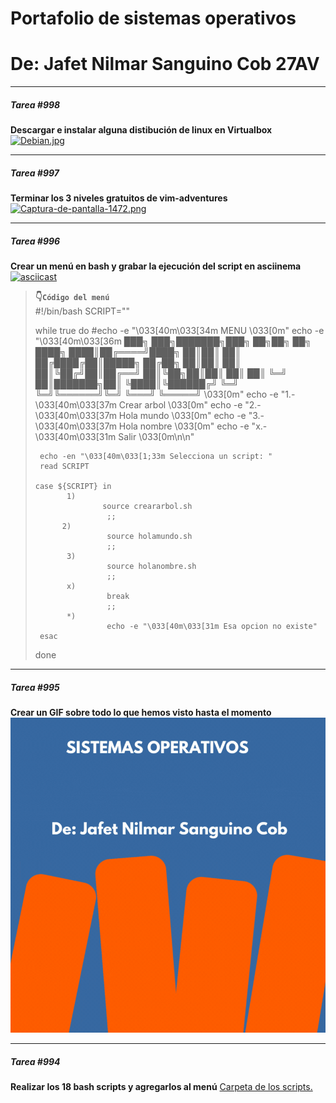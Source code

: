# Portafolio de sistemas operativos
# De: Jafet Nilmar Sanguino Cob 27AV

_____
#####  Tarea #998
**Descargar e instalar alguna distibución de linux en Virtualbox**
[![Debian.jpg](https://i.postimg.cc/fbTqscH9/Debian.jpg)](https://postimg.cc/pm4JYFMW)

_____
#####  Tarea #997
**Terminar los 3 niveles gratuitos de vim-adventures**
[![Captura-de-pantalla-1472.png](https://i.postimg.cc/hjbvtwbt/Captura-de-pantalla-1472.png)](https://postimg.cc/bDrp6mB7)

_____
#####  Tarea #996
**Crear un menú en bash y grabar la ejecución del script en asciinema** 
[![asciicast](https://asciinema.org/a/QO9R5AlpA6rSktEJohfEH8Zcr.svg)](https://asciinema.org/a/QO9R5AlpA6rSktEJohfEH8Zcr)

> **👇`Código del menú`** <br>
> #!/bin/bash
>SCRIPT=""
>
>while true
>do
>      #echo -e "\033[40m\033[34m MENU \033[0m"
>      echo -e "\033[40m\033[36m
>███╗   ███╗███████╗███╗   ██╗██╗   ██╗
>████╗ ████║██╔════╝████╗  ██║██║   ██║
>██╔████╔██║█████╗  ██╔██╗ ██║██║   ██║
>██║╚██╔╝██║██╔══╝  ██║╚██╗██║██║   ██║
>██║ ╚═╝ ██║███████╗██║ ╚████║╚██████╔╝
>╚═╝     ╚═╝╚══════╝╚═╝  ╚═══╝ ╚═════╝
>                                     \033[0m"
>      echo -e "1.-\033[40m\033[37m Crear arbol \033[0m"
>      echo -e "2.-\033[40m\033[37m Hola mundo \033[0m"
>      echo -e "3.-\033[40m\033[37m Hola nombre \033[0m"
>      echo -e "x.-\033[40m\033[31m Salir \033[0m\n\n"
>
>      echo -en "\033[40m\033[1;33m Selecciona un script: "
>      read SCRIPT
>
>     case ${SCRIPT} in
>            1)
>                    source creararbol.sh
>                     ;;
>           2)
>                     source holamundo.sh
>                     ;;
>            3)
>                     source holanombre.sh
>                     ;;
>            x)
>                     break
>                     ;;
>            *)
>                     echo -e "\033[40m\033[31m Esa opcion no existe"
>      esac
>done
_____
#####  Tarea #995
**Crear un GIF sobre todo lo que hemos visto hasta el momento**
![GIF de Comando](https://github.com/Void-Dark20/Portafolio/blob/main/Imagenes/GIF_TAREA.gif)

_____
#####  Tarea #994
**Realizar los 18 bash scripts y agregarlos al menú**
[Carpeta de los scripts.](./actividad1/seis/ "Carpeta del los scripts.")
